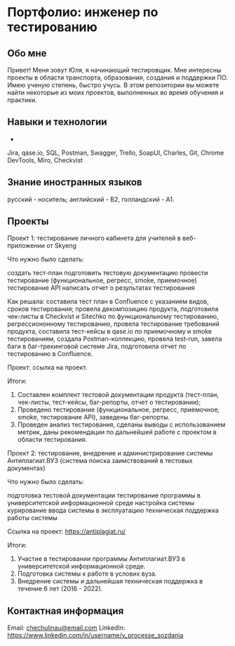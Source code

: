 # Портфолио: инженер по тестированию
## Обо мне
Привет! Меня зовут Юля, я начинающий тестировщик. Мне интересны проекты в области транспорта, образования, создания и поддержки ПО. Имею ученую степень, быстро учусь.
В этом репозитории вы можете найти некоторые из моих проектов, выполненных во время обучения и практики.
<br>
## Навыки и технологии
- 
Jira, qase.io, SQL, Postman, Swagger, Trello,
SoapUI, Charles, Git, Chrome DevTools, Miro, Сheckvist
<br>
## Знание иностранных языков
русский - носитель;
английский - B2,
голландский  - А1.
<br>
## Проекты
Проект 1: тестирование личного кабинета для учителей в веб-приложении от Skyeng

Что нужно было сделать:

создать тест-план
подготовить тестовую документацию
провести тестирование (функциональное, регресс, smoke, приемочное)
тестирование API
написать отчет о результатах тестирования
 
Как решала: составила тест план в Confluence с указанием видов, сроков тестирования; провела декомпозицию продукта, подготовила чек-листы в Checkvist и Sitechko по функциональному тестированию, регрессиононному тестированию, провела тестирование требований продукта, составила тест-кейсы в qase.io по приемочному и smoke тестированиям, создала Postman-коллекцию, провела test-run, завела баги в баг-трекинговой системе Jira, подготовила отчет по тестированию в Confluence.

Проект: ссылка на проект.

Итоги:

1. Составлен комплект тестовой документации продукта (тест-план, чек-листы, тест-кейсы, баг-репорты, отчет о тестировании);
2. Проведено тестирование (функциональное, регресс, приемочное, smoke, тестирование API), заведены баг-репорты.
3. Проведен анализ тестирования, сделаны выводы с использованием метрик, даны рекомендации по дальнейшей работе с проектом в области тестирования.


Проект 2: тестирование, внедрение и администрирование системы Антиплагиат.ВУЗ (система поиска заимствований в тестовых документах)

Что нужно было сделать:

подготовка тестовой документации
тестирование программы в университетской информационной среде
настройка системы
курирование ввода системы в эксплуатацию
техническая поддержка работы системы

Ссылка на проект: https://antiplagiat.ru/

Итоги:

1. Участие в тестировании программы Антиплагиат.ВУЗ в университетской информационной среде.
2. Подготовка системы к работе в услових вуза.
3. Внедрение системы и дальнейшая техническая поддержка в течение 6 лет (2016 - 2022).

## Контактная информация
Email: chechulinau@email.com
LinkedIn: https://www.linkedin.com/in/username/v_processe_sozdania
